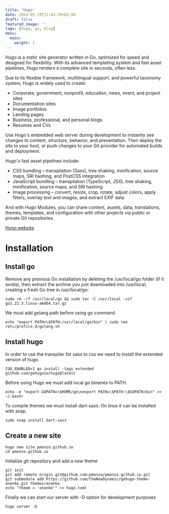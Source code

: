 ```yaml
---
title: 'Hugo'
date: 2024-05-19T21:43:39+02:00
draft: false
featured_image: ''
tags: [hugo, go, blog]
menu:
  main: 
    weight: 1
---
```


Hugo is a static site generator written in Go, optimized for speed and designed for flexibility. With its advanced templating system and fast asset pipelines, Hugo renders a complete site in seconds, often less.

Due to its flexible framework, multilingual support, and powerful taxonomy system, Hugo is widely used to create:

- Corporate, government, nonprofit, education, news, event, and project sites
- Documentation sites
- Image portfolios
- Landing pages
- Business, professional, and personal blogs
- Resumes and CVs

Use Hugo's embedded web server during development to instantly see changes to content, structure, behavior, and presentation. Then deploy the site to your host, or push changes to your Git provider for automated builds and deployment.

Hugo's fast asset pipelines include:

- CSS bundling – transpilation (Sass), tree shaking, minification, source maps, SRI hashing, and PostCSS integration
- JavaScript bundling – transpilation (TypeScript, JSX), tree shaking, minification, source maps, and SRI hashing
- Image processing – convert, resize, crop, rotate, adjust colors, apply filters, overlay text and images, and extract EXIF data

And with Hugo Modules, you can share content, assets, data, translations, themes, templates, and configuration with other projects via public or private Git repositories.

[Hugo website](https://github.com/gohugoio/hugo)

# Installation

## Install go

Remove any previous Go installation by deleting the /usr/local/go folder (if it exists), then extract the archive you just downloaded into /usr/local, creating a fresh Go tree in /usr/local/go: 

```
sudo rm -rf /usr/local/go && sudo tar -C /usr/local -xzf go1.22.3.linux-amd64.tar.gz
```

We must add golang path before using go command.

```
echo "export PATH=\$PATH:/usr/local/go/bin" | sudo tee /etc/profile.d/golang.sh
```

## Install hugo

In order to use the transpiler for sass to css we need to install the extended version of hugo.

```
CGO_ENABLED=1 go install -tags extended github.com/gohugoio/hugo@latest
```

Before using Hugo we must add local go binaries to PATH.

```
echo -e "export GOPATH=\$HOME/go\nexport PATH=\$PATH:\$GOPATH/bin" >> ~/.bashr
```

To compile themes we must install dart-sass. On linux it can be installed with snap.

```
sudo snap install dart-sass
```

## Create a new site

```
hugo new site pmonzo.github.io
cd pmonzo.github.io
```

Initialize git repository and add a new theme

```
git init
git add remote origin git@github.com:pmonzo/pmonzo.github.io.git
git submodule add https://github.com/theNewDynamic/gohugo-theme-ananke.git themes/ananke
echo "theme = 'ananke'" >> hugo.toml
```

Finally we can start our server with -D option for development purposes

```
hugo server -D
```
